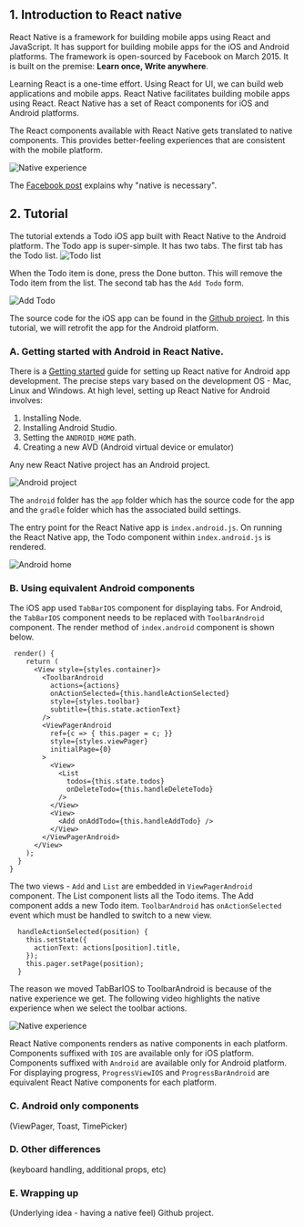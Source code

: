 ## 1. Introduction to React native
React Native is a framework for building mobile apps using React and JavaScript. It has support for building mobile apps for the iOS and Android platforms. The framework is open-sourced by Facebook on March 2015. It is built on the premise: **Learn once, Write anywhere**.

Learning React is a one-time effort. Using React for UI, we can build web applications and mobile apps.  React Native facilitates building mobile apps using React. React Native has a set of React components for iOS and Android platforms.

The React components available with React Native gets translated to native components. This provides better-feeling experiences that are consistent with the mobile platform.

![Native experience](https://cdn.filestackcontent.com/UImfsa8oT293dLJNKxIa "Native experience")

The [Facebook post](https://code.facebook.com/posts/1014532261909640/react-native-bringing-modern-web-techniques-to-mobile/) explains why "native is necessary".

## 2. Tutorial
The tutorial extends a Todo iOS app built with React Native to the Android platform. The Todo app is super-simple. It has two tabs. The first tab has the Todo list.
![Todo list](https://cdn.filestackcontent.com/kKhQMm8sTuHcHRb9Q1xQ "Todo list")

When the Todo item is done, press the Done button. This will remove the Todo item from the list. The second tab has the `Add Todo` form.

![Add Todo](https://cdn.filestackcontent.com/dVQ4SriRSFmgmkJhQphZ "Add Todo")

The source code for the iOS app can be found in the [Github project](https://github.com/vijayst/react-native-todo). In this tutorial, we will retrofit the app for the Android platform.

### A. Getting started with Android in React Native.
There is a [Getting started](https://facebook.github.io/react-native/docs/getting-started.html) guide for setting up React native for Android app development. The precise steps vary based on the development OS - Mac, Linux and Windows. At high level, setting up React Native for Android involves:

1. Installing Node.
2. Installing Android Studio.
3. Setting the `ANDROID_HOME` path.
4. Creating a new AVD (Android virtual device or emulator)

Any new React Native project has an Android project.

![Android project](https://cdn.filestackcontent.com/VJHmFBfYTHC7ZsOUAJQ7 "Android project")

The `android` folder has the `app` folder which has the source code for the app and the `gradle` folder which has the associated build settings.

The entry point for the React Native app is `index.android.js`. On running the React Native app, the Todo component within `index.android.js` is rendered.

![Android home](https://cdn.filestackcontent.com/C2RgWBTQSWytI5W7QP06 "Android home")

### B.  Using equivalent Android components

The iOS app used `TabBarIOS` component for displaying tabs. For Android, the `TabBarIOS` component needs to be replaced with `ToolbarAndroid` component. The render method of `index.android` component is shown below.


```
 render() {
    return (
      <View style={styles.container}>
        <ToolbarAndroid
          actions={actions}
          onActionSelected={this.handleActionSelected}
          style={styles.toolbar}
          subtitle={this.state.actionText}
        />
        <ViewPagerAndroid
          ref={c => { this.pager = c; }}
          style={styles.viewPager}
          initialPage={0}
        >
          <View>
            <List
              todos={this.state.todos}
              onDeleteTodo={this.handleDeleteTodo}
            />
          </View>
          <View>
            <Add onAddTodo={this.handleAddTodo} />
          </View>
        </ViewPagerAndroid>
      </View>
    );
  }
}
```
The two views - `Add` and `List` are embedded in `ViewPagerAndroid` component. The List component lists all the Todo items. The Add component adds a new Todo item. `ToolbarAndroid` has `onActionSelected` event which must be handled to switch to a new view.

```
  handleActionSelected(position) {
    this.setState({
      actionText: actions[position].title,
    });
    this.pager.setPage(position);
  }
```
The reason we moved TabBarIOS to ToolbarAndroid is because of the native experience we get. The following video highlights the native experience when we select the toolbar actions.

![Native experience](https://cdn.filestackcontent.com/3jwvOzfmSlqbHmGti381 "Native experience")

React Native components renders as native components in each platform. Components suffixed with `IOS` are available only for iOS platform. Components suffixed with `Android` are available only for Android platform. For displaying progress, `ProgressViewIOS` and `ProgressBarAndroid` are equivalent React Native components for each platform.


### C. Android only components

(ViewPager, Toast, TimePicker)

### D. Other differences

(keyboard handling, additional props, etc)

### E. Wrapping up
(Underlying idea - having a native feel)
Github project.
